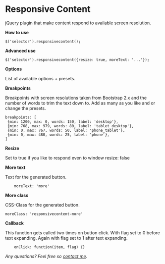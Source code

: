 Responsive Content
===============================

jQuery plugin that make content respond to available screen resolution.

__How to use__

    $('selector').responsivecontent();

__Advanced use__
    
    $('selector').responsivecontent({resize: true, moreText: '...'});

__Options__

List of available options + presets.

__Breakpoints__

Breakpoints with screen resolutions taken from Bootstrap 2.x and the number of words to trim the text down to. Add as many as you like and or change the presets.

    breakpoints: [
     {min: 1200, max: 0, words: 150, label: 'desktop'},
     {min: 768, max: 979, words: 80, label: 'tablet_desktop'},
     {min: 0, max: 767, words: 50, label: 'phone_tablet'},
     {min: 0, max: 480, words: 25, label: 'phone'},
    ]

__Resize__

Set to true if you like to respond even to window
		resize: false

__More text__

Text for the generated button.

		moreText: 'more'

__More class__

CSS-Class for the generated button.
 
    moreClass: 'responsivecontent-more'
		
__Callback__

This function gets called two times on button click. With flag set to 0 before text expanding. Again with flag set to 1 after text expanding. 

		onClick: function(item, flag) {} 

*Any questions? Feel free so [contact me](http://www.naden.de/blog).*


